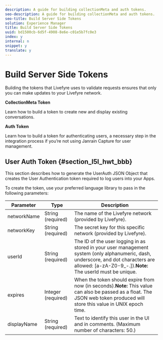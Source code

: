 ```yaml
---
description: A guide for building collectionMeta and auth tokens.
seo-description: A guide for building collectionMeta and auth tokens.
seo-title: Build Server Side Tokens
solution: Experience Manager
title: Build Server Side Tokens
uuid: bd1500cb-6d5f-4908-8e6e-c01e5b7fc0e3
index: y
internal: n
snippet: y
translate: y
---
```


# Build Server Side Tokens

Building the tokens that Livefyre uses to validate requests ensures that only you can make updates to your Livefyre network.

**CollectionMeta Token**

Learn how to build a token to create new and display existing conversations.

**Auth Token**

Learn how to build a token for authenticating users, a necessary step in the integration process if you’re not using Janrain Capture for user management.

## User Auth Token {#section_l5l_hwt_bbb}

This section describes how to generate the UserAuth JSON Object that creates the User Authentication token required to log users into your Apps.

To create the token, use your preferred language library to pass in the following parameters:

|  Parameter | Type | Description |
|---|---|---|
|  networkName | String (required) | The name of the Livefyre network (provided by Livefyre). |
|  networkKey | String (required) | The secret key for this specific network (provided by Livefyre). |
|  userId | String (required) |The ID of the user logging in as stored in your user management system (only alphanumeric, dash, underscore, and dot characters are allowed: [a-zA-Z0-9_-.]).**Note:** The userId must be unique. |
|  expires | Integer (required)  |When the token should expire from now (in seconds).**Note:** This value can also be passed as a float. The JSON web token produced will store this value in UNIX epoch time. |
|  displayName | String (required) | Text to identify this user in the UI and in comments. (Maximum number of characters: 50.) |

